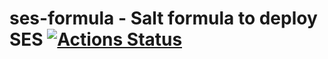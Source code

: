 # ses-formula - Salt formula to deploy SES [![Actions Status](https://github.com/rjfd/ses-formula/workflows/Linting/badge.svg)](https://github.com/rjfd/ses-formula/actions)


